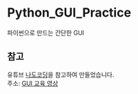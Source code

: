 # Python_GUI_Practice
파이썬으로 만드는 간단한 GUI

## 참고
유튜브 [나도코딩](https://www.youtube.com/channel/UC7iAOLiALt2rtMVAWWl4pnw)을 참고하여 만들었습니다. <br>
주소: [GUI 교육 영상](https://www.youtube.com/watch?v=bKPIcoou9N8&list=PLnMUtZyU1pwDe_HTZsyaJESIWDG32QiZT&index=5&t=244s)


</pre>
